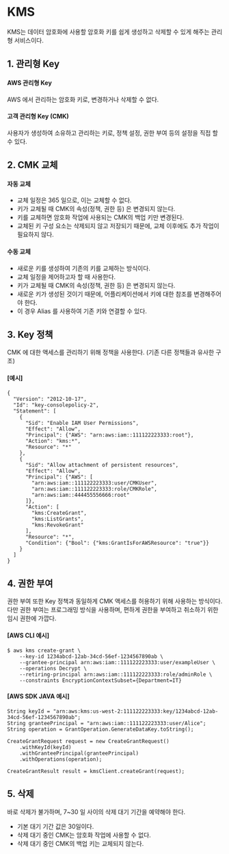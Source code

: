 # KMS
KMS는 데이터 암호화에 사용할 암호화 키를 쉽게 생성하고 삭제할 수 있게 해주는 관리형 서비스이다.

## 1. 관리형 Key
#### AWS 관리형 Key
AWS 에서 관리하는 암호화 키로, 변경하거나 삭제할 수 없다.
  
#### 고객 관리형 Key (CMK)
사용자가 생성하여 소유하고 관리하는 키로, 정책 설정, 권한 부여 등의 설정을 직접 할 수 있다.

## 2. CMK 교체
#### 자동 교체
* 교체 일정은 365 일으로, 이는 교체할 수 없다.  
* 키가 교체될 때 CMK의 속성(정책, 권한 등) 은 변경되지 않는다.
* 키를 교체하면 암호화 작업에 사용되는 CMK의 백업 키만 변경된다.
* 교체된 키 구성 요소는 삭제되지 않고 저장되기 때문에, 교체 이후에도 추가 작업이 필요하지 않다.
  
#### 수동 교체
* 새로운 키를 생성하여 기존의 키를 교체하는 방식이다.
* 교체 일정을 제어하고자 할 때 사용한다.  
* 키가 교체될 때 CMK의 속성(정책, 권한 등) 은 변경되지 않는다.
* 새로운 키가 생성된 것이기 때문에, 어플리케이션에서 키에 대한 참조를 변경해주어야 한다.
* 이 경우 Alias 를 사용하여 기존 키와 연결할 수 있다.

## 3. Key 정책
CMK 에 대한 액세스를 관리하기 위해 정책을 사용한다. (기존 다른 정책들과 유사한 구조)  
#### [예시]
````
{
  "Version": "2012-10-17",
  "Id": "key-consolepolicy-2",
  "Statement": [
    {
      "Sid": "Enable IAM User Permissions",
      "Effect": "Allow",
      "Principal": {"AWS": "arn:aws:iam::111122223333:root"},
      "Action": "kms:*",
      "Resource": "*"
    },
    {
      "Sid": "Allow attachment of persistent resources",
      "Effect": "Allow",
      "Principal": {"AWS": [
        "arn:aws:iam::111122223333:user/CMKUser",
        "arn:aws:iam::111122223333:role/CMKRole",
        "arn:aws:iam::444455556666:root"
      ]},
      "Action": [
        "kms:CreateGrant",
        "kms:ListGrants",
        "kms:RevokeGrant"
      ],
      "Resource": "*",
      "Condition": {"Bool": {"kms:GrantIsForAWSResource": "true"}}
    }
  ]
}
````

## 4. 권한 부여
권한 부여 또한 Key 정책과 동일하게 CMK 액세스를 허용하기 위해 사용하는 방식이다.  
다만 권한 부여는 프로그래밍 방식을 사용하며, 편하게 권한을 부여하고 취소하기 위한 임시 권한에 가깝다.

#### [AWS CLI 예시]
````
$ aws kms create-grant \
    --key-id 1234abcd-12ab-34cd-56ef-1234567890ab \
    --grantee-principal arn:aws:iam::111122223333:user/exampleUser \
    --operations Decrypt \
    --retiring-principal arn:aws:iam::111122223333:role/adminRole \
    --constraints EncryptionContextSubset={Department=IT}
````
#### [AWS SDK JAVA 예시]
````
String keyId = "arn:aws:kms:us-west-2:111122223333:key/1234abcd-12ab-34cd-56ef-1234567890ab";
String granteePrincipal = "arn:aws:iam::111122223333:user/Alice";
String operation = GrantOperation.GenerateDataKey.toString();

CreateGrantRequest request = new CreateGrantRequest()
    .withKeyId(keyId)
    .withGranteePrincipal(granteePrincipal)
    .withOperations(operation);

CreateGrantResult result = kmsClient.createGrant(request);
````

## 5. 삭제
바로 삭제가 불가하며, 7~30 일 사이의 삭제 대기 기간을 예약해야 한다.

* 기본 대기 기간 값은 30일이다.
* 삭제 대기 중인 CMK는 암호화 작업에 사용할 수 없다.
* 삭제 대기 중인 CMK의 백업 키는 교체되지 않는다.
